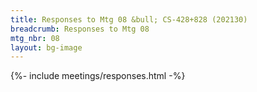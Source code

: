 ```yaml
---
title: Responses to Mtg 08 &bull; CS-428+828 (202130)
breadcrumb: Responses to Mtg 08
mtg_nbr: 08
layout: bg-image
---
```


{%- include meetings/responses.html -%}
